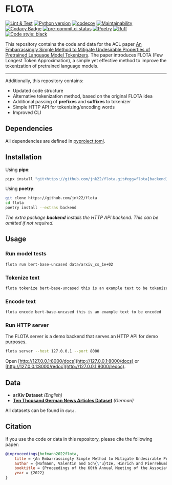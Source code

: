 # FLOTA

[![Lint & Test](https://github.com/jnk22/flota/actions/workflows/ci.yml/badge.svg)](https://github.com/jnk22/flota/actions/workflows/ci.yml)
[![Python version](https://img.shields.io/badge/python-3.10-blue)](./pyproject.toml)
[![codecov](https://codecov.io/github/jnk22/flota/branch/main/graph/badge.svg?token=Q5F44R4TTQ)](https://codecov.io/github/jnk22/flota)
[![Maintainability](https://api.codeclimate.com/v1/badges/b39bcc206b0667d336c3/maintainability)](https://codeclimate.com/github/jnk22/flota/maintainability)
[![Codacy Badge](https://app.codacy.com/project/badge/Grade/d5ecd4974eca494f82201976f424c2ba)](https://www.codacy.com/gh/jnk22/flota/dashboard?utm_source=github.com&utm_medium=referral&utm_content=jnk22/flota&utm_campaign=Badge_Grade)
[![pre-commit.ci status](https://results.pre-commit.ci/badge/github/jnk22/flota/main.svg)](https://results.pre-commit.ci/latest/github/jnk22/flota/main)
[![Poetry](https://img.shields.io/endpoint?url=https://python-poetry.org/badge/v0.json)](https://python-poetry.org/)
[![Ruff](https://img.shields.io/endpoint?url=https://raw.githubusercontent.com/charliermarsh/ruff/main/assets/badge/v2.json)](https://github.com/astral-sh/ruff)
[![Code style: black](https://img.shields.io/badge/code%20style-black-000000.svg)](https://github.com/psf/black)

This repository contains the code and data for the ACL paper
[An Embarrassingly Simple Method to Mitigate Undesirable Properties of
Pretrained Language Model Tokenizers](https://aclanthology.org/2022.acl-short.43.pdf).
The paper introduces FLOTA (Few Longest Token Approximation), a simple yet
effective method to improve the tokenization of pretrained language models.

---

Additionally, this repository contains:

- Updated code structure
- Alternative tokenization method, based on the original FLOTA idea
- Additional passing of **prefixes** and **suffixes** to tokenizer
- Simple HTTP API for tokenizing/encoding words
- Improved CLI

## Dependencies

All dependencies are defined in [pyproject.toml](pyproject.toml).

## Installation

Using **pipx**:

```bash
pipx install "git+https://github.com/jnk22/flota.git#egg=flota[backend]"
```

Using **poetry**:

```bash
git clone https://github.com/jnk22/flota
cd flota
poetry install --extras backend
```

_The extra package **backend** installs the HTTP API backend.
This can be omitted if not required._

## Usage

### Run model tests

```bash
flota run bert-base-uncased data/arxiv_cs_1e+02
```

### Tokenize text

```bash
flota tokenize bert-base-uncased this is an example text to be tokenized
```

### Encode text

```bash
flota encode bert-base-uncased this is an example text to be encoded
```

### Run HTTP server

The FLOTA server is a demo backend that serves an HTTP API for demo purposes.

```bash
flota server --host 127.0.0.1 --port 8000
```

Open [http://127.0.0.1:8000/docs](http://127.0.0.1:8000/docs) or
[http://127.0.0.1:8000/redoc](http://127.0.0.1:8000/redoc).

## Data

- **arXiv Dataset** _(English)_
- **[Ten Thousand German News Articles Dataset](https://tblock.github.io/10kGNAD/)** _(German)_

All datasets can be found in `data`.

## Citation

If you use the code or data in this repository, please cite the following paper:

```bib
@inproceedings{hofmann2022flota,
    title = {An Embarrassingly Simple Method to Mitigate Undesirable Properties of Pretrained Language Model Tokenizers},
    author = {Hofmann, Valentin and Sch{\"u}tze, Hinrich and Pierrehumbert, Janet},
    booktitle = {Proceedings of the 60th Annual Meeting of the Association for Computational Linguistics},
    year = {2022}
}
```
